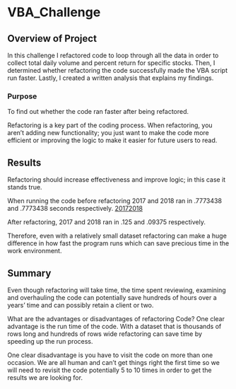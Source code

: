 # VBA_Challenge

## Overview of Project

In this challenge I refactored code to loop through all the data in order to collect total daily volume and percent return for specific stocks. Then, I determined whether refactoring the code successfully made the VBA script run faster. Lastly, I created a written analysis that explains my findings.

### Purpose

To find out whether the code ran faster after being refactored.

Refactoring is a key part of the coding process. When refactoring, you aren’t adding new functionality; you just want to make the code more efficient or improving the logic to make it easier for future users to read.


## Results

Refactoring should increase effectiveness and improve logic; in this case it stands true. 

When running the code before refactoring 2017 and 2018 ran in .7773438 and .7773438 seconds respectively. 
[2017](https://github.com/chreroax1/Stock-Analysis/blob/main/Resources/Green-Stocks_2017.png)[2018](https://github.com/chreroax1/Stock-Analysis/blob/main/Resources/Green-Stocks_2018.png)

After refactoring, 2017 and 2018 ran in .125 and .09375 respectively.

Therefore, even with a relatively small dataset refactoring can make a huge difference in how fast the program runs which can save precious time in the work environment. 


## Summary

Even though refactoring will take time, the time spent reviewing, examining and overhauling the code can potentially save hundreds of hours over a years’ time and can possibly retain a client or two.

What are the advantages or disadvantages of refactoring Code?
One clear advantage is the run time of the code. With a dataset that is thousands of rows long and hundreds of rows wide refactoring can save time by speeding up the run process.

One clear disadvantage is you have to visit the code on more than one occasion. We are all human and can’t get things right the first time so we will need to revisit the code potentially 5 to 10 times in order to get the results we are looking for.  

